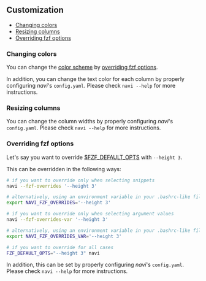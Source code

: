Customization
-------------

* [Changing colors](#changing-colors)
* [Resizing columns](#resizing-columns)
* [Overriding fzf options](#overriding-fzf-options)

### Changing colors

You can change the [color scheme](https://github.com/junegunn/fzf/wiki/Color-schemes) by [overriding fzf options](#overriding-fzf-options).

In addition, you can change the text color for each column by properly configuring *navi*'s `config.yaml`. Please check `navi --help` for more instructions.

### Resizing columns

You can change the column widths by properly configuring *navi*'s `config.yaml`. Please check `navi --help` for more instructions.

### Overriding fzf options

Let's say you want to override [$FZF_DEFAULT_OPTS](https://github.com/junegunn/fzf#layout) with `--height 3`.

This can be overridden in the following ways:

```sh
# if you want to override only when selecting snippets
navi --fzf-overrides '--height 3'

# alternatively, using an environment variable in your .bashrc-like file:
export NAVI_FZF_OVERRIDES='--height 3'

# if you want to override only when selecting argument values
navi --fzf-overrides-var '--height 3'

# alternatively, using an environment variable in your .bashrc-like file:
export NAVI_FZF_OVERRIDES_VAR='--height 3'

# if you want to override for all cases
FZF_DEFAULT_OPTS="--height 3" navi
```

In addition, this can be set by properly configuring *navi*'s `config.yaml`. Please check `navi --help` for more instructions.
